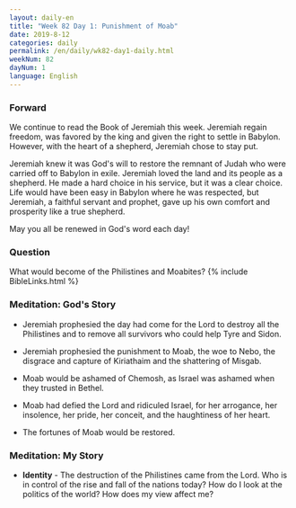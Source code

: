 ```yaml
---
layout: daily-en
title: "Week 82 Day 1: Punishment of Moab"
date: 2019-8-12 
categories: daily
permalink: /en/daily/wk82-day1-daily.html
weekNum: 82
dayNum: 1
language: English
---
```


### Forward     
We continue to read the Book of Jeremiah this week. Jeremiah regain freedom, was favored by the king and given the right to settle in Babylon. However, with the heart of a shepherd, Jeremiah chose to stay put.

Jeremiah knew it was God's will to restore the remnant of Judah who were carried off to Babylon in exile. Jeremiah loved the land and its people as a shepherd. He made a hard choice in his service, but it was a clear choice. Life would have been easy in Babylon where he was respected, but Jeremiah, a faithful servant and prophet, gave up his own comfort and prosperity like a true shepherd.

May you all be renewed in God's word each day!

### Question     
What would become of the Philistines and Moabites?
{% include BibleLinks.html %} 

### Meditation: God's Story   
+ Jeremiah prophesied the day had come for the Lord to destroy all the Philistines and to remove all survivors who could help Tyre and Sidon. 

+ Jeremiah prophesied the punishment to Moab, the woe to Nebo, the disgrace and capture of Kiriathaim and the shattering of Misgab. 

+ Moab would be ashamed of Chemosh, as Israel was ashamed when they trusted in Bethel. 

+ Moab had defied the Lord and ridiculed Israel, for her arrogance, her insolence, her pride, her conceit, and the haughtiness of her heart. 

+ The fortunes of Moab would be restored. 

### Meditation: My Story   
+ **Identity** - The destruction of the Philistines came from the Lord. Who is in control of the rise and fall of the nations today? How do I look at the politics of the world? How does my view affect me? 
